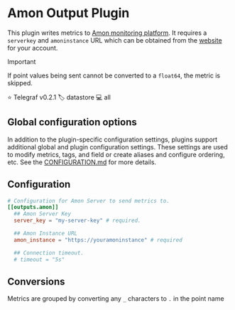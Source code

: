 # Amon Output Plugin

This plugin writes metrics to [Amon monitoring platform][amon]. It requires a
`serverkey` and `amoninstance` URL which can be obtained from the
[website][amon_monitoring] for your account.

> [!IMPORTANT]
> If point values being sent cannot be converted to a `float64`, the metric is
> skipped.

⭐ Telegraf v0.2.1
🏷️ datastore
💻 all

[amon]: https://www.amon.cx
[amon_monitoring]:https://www.amon.cx/docs/monitoring/

## Global configuration options <!-- @/docs/includes/plugin_config.md -->

In addition to the plugin-specific configuration settings, plugins support
additional global and plugin configuration settings. These settings are used to
modify metrics, tags, and field or create aliases and configure ordering, etc.
See the [CONFIGURATION.md][CONFIGURATION.md] for more details.

[CONFIGURATION.md]: ../../../docs/CONFIGURATION.md#plugins

## Configuration

```toml @sample.conf
# Configuration for Amon Server to send metrics to.
[[outputs.amon]]
  ## Amon Server Key
  server_key = "my-server-key" # required.

  ## Amon Instance URL
  amon_instance = "https://youramoninstance" # required

  ## Connection timeout.
  # timeout = "5s"
```

## Conversions

Metrics are grouped by converting any `_` characters to `.` in the point name
